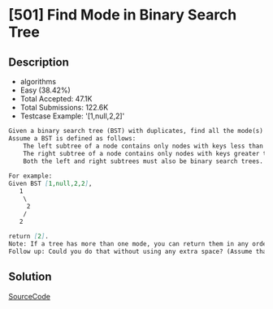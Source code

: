 # [501] Find Mode in Binary Search Tree

## Description

* algorithms
* Easy (38.42%)
* Total Accepted:    47.1K
* Total Submissions: 122.6K
* Testcase Example:  '[1,null,2,2]'

```md
Given a binary search tree (BST) with duplicates, find all the mode(s) (the most frequently occurred element) in the given BST.
Assume a BST is defined as follows:
	The left subtree of a node contains only nodes with keys less than or equal to the node's key.
	The right subtree of a node contains only nodes with keys greater than or equal to the node's key.
	Both the left and right subtrees must also be binary search trees.
 
For example:
Given BST [1,null,2,2],
   1
    \
     2
    /
   2
 
return [2].
Note: If a tree has more than one mode, you can return them in any order.
Follow up: Could you do that without using any extra space? (Assume that the implicit stack space incurred due to recursion does not count).

```

## Solution

[SourceCode](./solution.js)